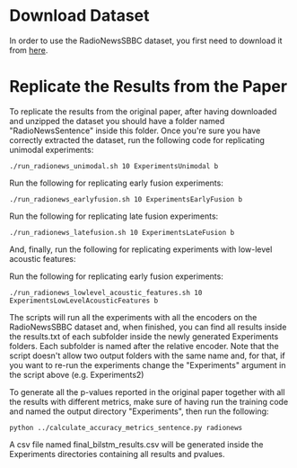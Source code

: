 # Download Dataset
In order to use the RadioNewsSBBC dataset, you first need to download it from [here](https://zenodo.org/record/7821475).

# Replicate the Results from the Paper
To replicate the results from the original paper, after having downloaded and unzipped the dataset you should have a folder named "RadioNewsSentence" inside this folder.
Once you're sure you have correctly extracted the dataset, run the following code for replicating unimodal experiments:

`./run_radionews_unimodal.sh 10 ExperimentsUnimodal b`

Run the following for replicating early fusion experiments:

`./run_radionews_earlyfusion.sh 10 ExperimentsEarlyFusion b`

Run the following for replicating late fusion experiments:

`./run_radionews_latefusion.sh 10 ExperimentsLateFusion b`

And, finally, run the following for replicating experiments with low-level acoustic features:

Run the following for replicating early fusion experiments:

`./run_radionews_lowlevel_acoustic_features.sh 10 ExperimentsLowLevelAcousticFeatures b`

The scripts will run all the experiments with all the encoders on the RadioNewsSBBC dataset and, when finished, you can find all results inside the results.txt of each subfolder
inside the newly generated Experiments folders. Each subfolder is named after the relative encoder. 
Note that the script doesn't allow two output folders with the same name and, for that, if you want to re-run the experiments change the "Experiments" argument in the
script above (e.g. Experiments2)

To generate all the p-values reported in the original paper together with all the results with different metrics, make sure of having run the training code and named the output directory "Experiments", then run the following:

`python ../calculate_accuracy_metrics_sentence.py radionews`

A csv file named final_bilstm_results.csv will be generated inside the Experiments directories containing all results and pvalues.